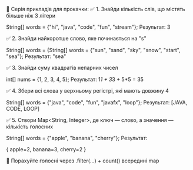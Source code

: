 🚀 Серія прикладів для прокачки:
✅ 1. Знайди кількість слів, що містять більше ніж 3 літери

String[] words = {"hi", "java", "code", "fun", "stream"};
Результат: 3

✅ 2. Знайди найкоротше слово, яке починається на "s"

String[] words = {String[] words = {"sun", "sand", "sky", "snow", "start", "sea"};
Результат: "sea"

✅ 3. Знайди суму квадратів непарних чисел

int[] nums = {1, 2, 3, 4, 5};
Результат: 1*1 + 3*3 + 5*5 = 35

✅ 4. Збери всі слова у верхньому регістрі, які мають довжину 4

String[] words = {"java", "code", "fun", "javafx", "loop"};
Результат: [JAVA, CODE, LOOP]

✅ 5. Створи Map<String, Integer>, де ключ — слово, а значення — кількість голосних

String[] words = {"apple", "banana", "cherry"};
Результат:

{
apple=2,
banana=3,
cherry=2
}

📌 Порахуйте голосні через .filter(...) + count() всередині map

